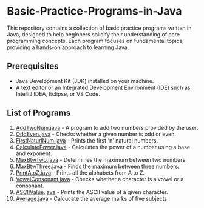 # Basic-Practice-Programs-in-Java

This repository contains a collection of basic practice programs written in Java, designed to help beginners solidify their understanding of core programming concepts. Each program focuses on fundamental topics, providing a hands-on approach to learning Java.

## Prerequisites

- Java Development Kit (JDK) installed on your machine.
- A text editor or an Integrated Development Environment (IDE) such as IntelliJ IDEA, Eclipse, or VS Code.

## List of Programs

1. [AddTwoNum.java](AddTwoNum.java) - A program to add two numbers provided by the user.
2. [OddEven.java](OddEven.java) - Checks whether a given number is odd or even.
3. [FirstNaturlNum.java](FirstNaturlNum.java) - Prints the first 'n' natural numbers.
4. [CalculatePower.java](CalculatePower.java) - Calculates the power of a number using a base and exponent.
5. [MaxBtwTwo.java](MaxBtwTwo.java) - Determines the maximum between two numbers.
6. [MaxBtwThree.java](MaxBtwThree.java) - Finds the maximum between three numbers.
7. [PrintAtoZ.java](PrintAtoZ.java) - Prints all the alphabets from A to Z.
8. [VowelConsonant.java](VowelConsonant.java) - Checks whether a character is a vowel or a consonant.
9. [ASCIIValue.java](ASCIIValue.java) - Prints the ASCII value of a given character.
10. [Average.java](Average.java) - Calcucate the average marks of five subjects.
